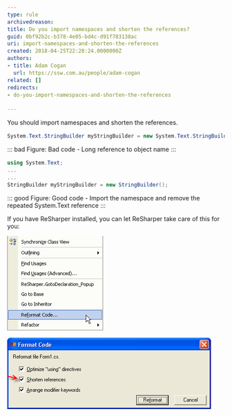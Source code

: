 ```yaml
---
type: rule
archivedreason: 
title: Do you import namespaces and shorten the references?
guid: 0bf92b2c-b378-4e05-bd4c-d91f783138ac
uri: import-namespaces-and-shorten-the-references
created: 2018-04-25T22:28:24.0000000Z
authors:
- title: Adam Cogan
  url: https://ssw.com.au/people/adam-cogan
related: []
redirects:
- do-you-import-namespaces-and-shorten-the-references

---
```


You should import namespaces and shorten the references.

<!--endintro-->

``` cs
System.Text.StringBuilder myStringBuilder = new System.Text.StringBuilder();
```
::: bad
Figure: Bad code - Long reference to object name
:::


``` cs
using System.Text;
...
...
StringBuilder myStringBuilder = new StringBuilder();
```
::: good
Figure: Good code - Import the namespace and remove the repeated System.Text reference
:::

If you have ReSharper installed, you can let ReSharper take care of this for you:

![Figure: Right click and select "Reformat Code..."](/rules/import-namespaces-and-shorten-the-references/ReSharperReformatCode.gif)  

![Figure: Make sure "Shorten references" is checked and click "Reformat"](/rules/import-namespaces-and-shorten-the-references/ReSharperShortenReferences.gif)


